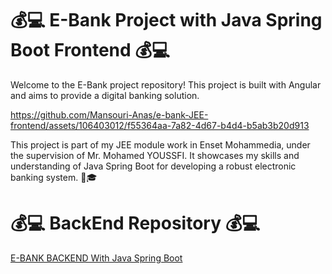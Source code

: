  # 💰💻 E-Bank Project with Java Spring Boot Frontend 💰💻

Welcome to the E-Bank project repository! This project is built with Angular and aims to provide a digital banking solution. 


https://github.com/Mansouri-Anas/e-bank-JEE-frontend/assets/106403012/f55364aa-7a82-4d67-b4d4-b5ab3b20d913



This project is part of my JEE module work in Enset Mohammedia, under the supervision of Mr. Mohamed YOUSSFI. It showcases my skills and understanding of Java Spring Boot for developing a robust electronic banking system. 💼🎓

 # 💰💻 BackEnd Repository 💰💻
[E-BANK BACKEND With Java Spring Boot ](https://github.com/Mansouri-Anas/e-bank-JEE-backend)
